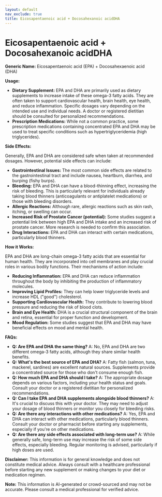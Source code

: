 ```yaml
---
layout: default
nav_exclude: true
title: Eicosapentaenoic acid + Docosahexanoic acidDHA
---
```


# Eicosapentaenoic acid + Docosahexanoic acidDHA

**Generic Name:** Eicosapentaenoic acid (EPA) + Docosahexaenoic acid (DHA)

**Usage:**

* **Dietary Supplement:** EPA and DHA are primarily used as dietary supplements to increase intake of these omega-3 fatty acids.  They are often taken to support cardiovascular health, brain health, eye health, and reduce inflammation.  Specific dosages vary depending on the intended use and individual needs.  A doctor or registered dietitian should be consulted for personalized recommendations.
* **Prescription Medications:** While not a common practice,  some prescription medications containing concentrated EPA and DHA may be used to treat specific conditions such as hypertriglyceridemia (high triglycerides).


**Side Effects:**

Generally, EPA and DHA are considered safe when taken at recommended dosages. However, potential side effects can include:

* **Gastrointestinal Issues:**  The most common side effects are related to the gastrointestinal tract and include nausea, heartburn, diarrhea, and burping (fishy burps).
* **Bleeding:**  EPA and DHA can have a blood-thinning effect, increasing the risk of bleeding.  This is particularly relevant for individuals already taking blood thinners (anticoagulants or antiplatelet medications) or those with bleeding disorders.
* **Allergic Reactions:**  Although rare, allergic reactions such as skin rash, itching, or swelling can occur.
* **Increased Risk of Prostate Cancer (potential):** Some studies suggest a potential link between high EPA and DHA intake and an increased risk of prostate cancer.  More research is needed to confirm this association.
* **Drug Interactions:**  EPA and DHA can interact with certain medications, particularly blood thinners.


**How it Works:**

EPA and DHA are long-chain omega-3 fatty acids that are essential for human health.  They are incorporated into cell membranes and play crucial roles in various bodily functions.  Their mechanisms of action include:

* **Reducing Inflammation:**  EPA and DHA can reduce inflammation throughout the body by inhibiting the production of inflammatory molecules.
* **Improving Lipid Profiles:**  They can help lower triglyceride levels and increase HDL ("good") cholesterol.
* **Supporting Cardiovascular Health:**  They contribute to lowering blood pressure and reducing the risk of blood clots.
* **Brain and Eye Health:**  DHA is a crucial structural component of the brain and retina, essential for proper function and development.
* **Mood Regulation:**  Some studies suggest that EPA and DHA may have beneficial effects on mood and mental health.

**FAQs:**

* **Q: Are EPA and DHA the same thing?** A: No, EPA and DHA are two different omega-3 fatty acids, although they share similar health benefits.
* **Q: What's the best source of EPA and DHA?** A: Fatty fish (salmon, tuna, mackerel, sardines) are excellent natural sources.  Supplements provide a concentrated source for those who don't consume enough fish.
* **Q: How much EPA and DHA should I take?** A: The appropriate dosage depends on various factors, including your health status and goals. Consult your doctor or a registered dietitian for personalized recommendations.
* **Q: Can I take EPA and DHA supplements alongside blood thinners?** A:  It's crucial to discuss this with your doctor.  They may need to adjust your dosage of blood thinners or monitor you closely for bleeding risks.
* **Q: Are there any interactions with other medications?** A: Yes, EPA and DHA can interact with other medications, particularly blood thinners. Consult your doctor or pharmacist before starting any supplements, especially if you're on other medications.
* **Q: Are there any side effects associated with long-term use?** A:  While generally safe, long-term use may increase the risk of some side effects, especially bleeding.  Regular monitoring is advised, particularly if high doses are used.

**Disclaimer:** This information is for general knowledge and does not constitute medical advice.  Always consult with a healthcare professional before starting any new supplement or making changes to your diet or medication regimen.


**Note:** This information is AI-generated or crowd-sourced and may not be accurate. Please consult a medical professional for verified advice.